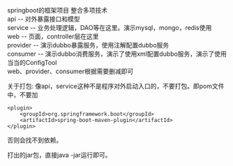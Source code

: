 springboot的框架项目
整合多项技术  
api -- 对外暴露接口和模型  
service -- 业务处理逻辑，DAO等在这里。演示mysql，mongo，redis使用   
web  -- 页面，controller层在这里  
provider -- 演示dubbo暴露服务，使用注解配置dubbo服务  
consumer -- 演示dubbo消费服务，演示了使用xml配置dubbo服务，演示了使用当当的ConfigTool  
web、provider、consumer根据需要删减即可    

关于打包:
像api，service这种不是程序对外启动入口的，不要打包。即pom文件中，不要加
    
    <plugin>
        <groupId>org.springframework.boot</groupId>
        <artifactId>spring-boot-maven-plugin</artifactId>
    </plugin>
否则会找不到依赖。  

打出的jar包，直接java -jar运行即可。



